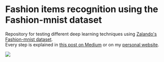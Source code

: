 # Fashion items recognition using the Fashion-mnist dataset

Repository for testing different deep learning techniques using [Zalando's Fashion-mnist dataset](https://github.com/zalandoresearch/fashion-mnist).<br/>
Every step is explained in [this post on Medium](link) or on my [personal website](link).

![](https://raw.githubusercontent.com/zalandoresearch/fashion-mnist/master/doc/img/fashion-mnist-sprite.png)
